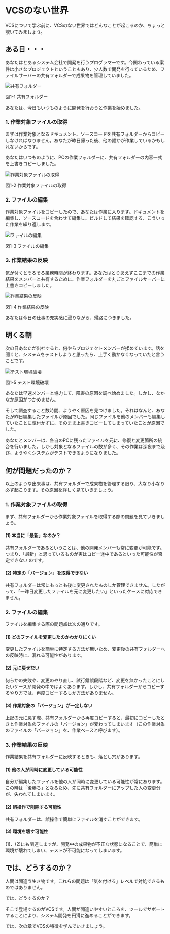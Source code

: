 # VCSのない世界

VCSについて学ぶ前に、VCSのない世界ではどんなことが起こるのか、ちょっと覗いてみましょう。

## ある日・・・

あなたはとあるシステム会社で開発を行うプログラマーです。今関わっている案件は小さなプロジェクトということもあり、少人数で開発を行っているため、ファイルサーバーの共有フォルダーで成果物を管理していました。

![共有フォルダー](images/chapter-1-1.jpg)

図1-1 共有フォルダー

あなたは、今日もいつものように開発を行おうと作業を始めました。

### 1. 作業対象ファイルの取得

まずは作業対象となるドキュメント、ソースコードを共有フォルダーからコピーしなければなりません。あなたが昨日帰った後、他の誰かが作業しているかもしれないからです。

あなたはいつものように、PCの作業フォルダーに、共有フォルダーの内容一式を上書きコピーしました。

![作業対象ファイルの取得](images/chapter-1-2.jpg)

図1-2 作業対象ファイルの取得

### 2. ファイルの編集

作業対象ファイルをコピーしたので、あなたは作業に入ります。ドキュメントを編集し、ソースコードを合わせて編集し、ビルドして結果を確認する、こういった作業を繰り返します。

![ファイルの編集](images/chapter-1-3.jpg)

図1-3 ファイルの編集

### 3. 作業結果の反映

気が付くとそろそろ業務時間が終わります。あなたはとりあえずここまでの作業結果をメンバーと共有するために、作業フォルダーを丸ごとファイルサーバーに上書きコピーしました。

![作業結果の反映](images/chapter-1-4.jpg)

図1-4 作業結果の反映

あなたは今日の仕事の充実感に浸りながら、帰路につきました。

## 明くる朝

次の日あなたが出社すると、何やらプロジェクトメンバーが揉めています。話を聞くと、システムをテストしようと思ったら、上手く動かなくなっていたと言うことです。

![テスト環境破壊](images/chapter-1-5.jpg)

図1-5 テスト環境破壊

あなたは早速メンバーと協力して、障害の原因を調べ始めました。しかし、なかなか原因がつかめません。

そして調査すること数時間、ようやく原因を見つけました。それはなんと、あなたが昨日編集したファイルが原因でした。同じファイルを他のメンバーも編集していたことに気付かずに、そのまま上書きコピーしてしまっていたことが原因でした。

あなたとメンバーは、各自のPCに残ったファイルを元に、修復と変更箇所の統合を行いました。しかし対象となるファイルの数が多く、その作業は深夜まで及び、ようやくシステムがテストできるようになりました。

## 何が問題だったのか？

以上のような出来事は、共有フォルダーで成果物を管理する限り、大なり小なり必ず起こります。その原因を詳しく見ていきましょう。

### 1. 作業対象ファイルの取得

まず、共有フォルダーから作業対象ファイルを取得する際の問題を見ていきましょう。

#### (1) 本当に「最新」なのか？

共有フォルダーであるということは、他の開発メンバーも常に変更が可能です。つまり、「最新」と思っているものが実はコピー途中であるといった可能性が否定できない
のです。

#### (2) 特定の「バージョン」を取得できない

共有フォルダーは常にもっとも後に変更されたものしか管理できません。したがって、「一昨日変更したファイルを元に変更したい」といったケースに対応できません。

### 2. ファイルの編集

ファイルを編集する際の問題点は次の通りです。

#### (1) どのファイルを変更したのかわかりにくい

変更したファイルを簡単に特定する方法が無いため、変更後の共有フォルダーへの反映時に、漏れる可能性があります。

#### (2) 元に戻せない

何らかの失敗や、変更のやり直し、試行錯誤段階など、変更を無かったことにしたいケースが開発の中ではよくあります。しかし、共有フォルダーからコピーするやり方では、再度コピーするしか方法がありません。

#### (3) 作業対象の「バージョン」が一定しない

上記の元に戻す際、共有フォルダーから再度コピーすると、最初にコピーしたときと作業対象のファイルの「バージョン」が変わってしまいます（この作業対象のファイルの「バージョン」を、作業ベースと呼びます）。

### 3. 作業結果の反映

作業結果を共有フォルダーに反映するときも、落とし穴があります。

#### (1) 他の人が同時に変更している可能性

自分が編集したファイルを他の人が同時に変更している可能性が常にあります。この時は「後勝ち」となるため、先に共有フォルダーにアップした人の変更分が、失われてしまいます。

#### (2) 誤操作で削除する可能性

共有フォルダーは、誤操作で簡単にファイルを消すことができます。

#### (3) 環境を壊す可能性

(1)、(2)にも関連しますが、開発中の成果物が不正な状態になることで、簡単に環境が壊れてしまい、テストが不可能になってしまいます。

## では、どうするのか？

人間は間違う生き物です。これらの問題は「気を付ける」レベルで対処できるものではありません。

では、どうするのか？

そこで登場するのがVCSです。人間が間違いやすいところを、ツールでサポートすることにより、システム開発を円滑に進めることができます。

では、次の章でVCSの特徴を学んでいきましょう。